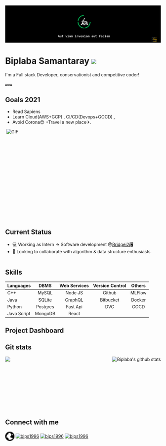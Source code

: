 
![Design and Development](https://github.com/bips1996/bips1996/blob/master/wallpaper.png)

<h1>Biplaba Samantaray <a href="https://github.com/antonkomarev/github-profile-views-counter">
    <img src="https://komarev.com/ghpvc/?username=bips1996">
</a> </h1>
I'm a Full stack Developer, conservationist and competitive coder!

<p>
<a target="_blank"href="https://www.linkedin.com/in/harshcasper"><img height=5em src="https://github.com/bips1996/bips1996/blob/master/icons/resume.png" /></a></p>


## Goals 2021
- Read Sapiens
- Learn Cloud(AWS+GCP) , CI/CD(Devops+GOCD) ,
- Avoid Corona😊 +Travel a new place✈.

<img align="right" alt="GIF" src="https://github.com/bips1996/bips1996/blob/master/code.gif?raw=true" width="500" height="320" />


## Current Status
- 💻 Working as Intern -> Software development @<a href = "https://bridgei2i.com/">Bridgei2i</a>🖥️ <br>
- 🤘 Looking to collaborate with algorithm & data structure enthusiasts<br><br>
## Skills

| Languages      | DBMS        | Web Services     | Version Control | Others |
| :---           |    :----:   |          :---:   | :----:           | :---:  |
| C++ | MySQL | Node JS | Github | MLFlow |
| Java | SQLite | GraphQL | Bitbucket | Docker |
| Python | Postgres | Fast Api | DVC | GOCD |
| Java Script | MongoDB | React | | |

## Project Dashboard


## Git stats

<p>
<img align="right" height=180em src="https://github-readme-stats.vercel.app/api?username=bips1996&show_icons=true&include_all_commits=true&theme=vue" alt="Biplaba's github stats" />
<img align="left" height=180em  src="https://github-readme-stats.vercel.app/api/top-langs/?username=bips1996&hide=css,html,Jupyter Notebook&show_icons=true&theme=vue"/>
</p>
<br><br><br><br><br><br><br><br><br><br>

## Connect with me 
<p >
    <a href="https://biplabas.com" target="blank"><img align="center" src="https://raw.githubusercontent.com/iconic/open-iconic/master/svg/globe.svg" alt="bips1996_" height="30" width="30" /></a>
    <a href="https://www.linkedin.com/in/bips96/" target="blank"><img align="center" src="https://cdn.jsdelivr.net/npm/simple-icons@3.0.1/icons/linkedin.svg" alt="bips1996" height="30" width="30" /></a>
    <a href="https://www.facebook.com/biplab.sam" target="blank"><img align="center" src="https://cdn.jsdelivr.net/npm/simple-icons@3.0.1/icons/facebook.svg" alt="bips1996" height="30" width="30" /></a>
    <a href="https://www.instagram.com/i_am__biplab" target="blank"><img align="center" src="https://cdn.jsdelivr.net/npm/simple-icons@3.0.1/icons/instagram.svg" alt="bips1996" height="30" width="30" /></a>
</p>
